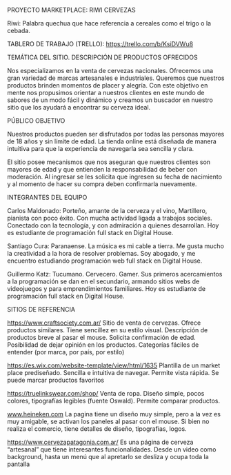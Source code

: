 PROYECTO MARKETPLACE: RIWI CERVEZAS

Riwi: Palabra quechua que hace referencia a cereales como el trigo o la cebada.


TABLERO DE TRABAJO (TRELLO): https://trello.com/b/KsiDVWu8


TEMÁTICA DEL SITIO. DESCRIPCIÓN DE PRODUCTOS OFRECIDOS

Nos especializamos en la venta de cervezas nacionales. Ofrecemos una gran variedad de marcas artesanales e industriales. Queremos que nuestros productos brinden momentos de placer y alegría. Con este objetivo en mente nos propusimos orientar a nuestros clientes en este mundo de sabores de un modo fácil y dinámico y creamos un buscador en nuestro sitio que los ayudará a encontrar su cerveza ideal.


PÚBLICO OBJETIVO

Nuestros productos pueden ser disfrutados por todas las personas mayores de 18 años y sin límite de edad. La tienda online está diseñada de manera intuitiva para que la experiencia de navegarla sea sencilla y clara. 

El sitio posee mecanismos que nos aseguran que nuestros clientes son mayores de edad y que entienden la responsabilidad de beber con moderación. Al ingresar se les solicita que ingresen su fecha de nacimiento y al momento de hacer su compra deben confirmarla nuevamente.


INTEGRANTES DEL EQUIPO

Carlos Maldonado: Porteño, amante de la cerveza y el vino, Martillero, pianista con poco éxito. Con mucha actividad ligada a trabajos sociales. Conectado con la tecnología, y con admiración a quienes desarrollan. Hoy es estudiante de programación full stack en Digital House.
  
Santiago Cura: Paranaense. La música es mi cable a tierra. Me gusta mucho la creatividad a la hora de resolver problemas. Soy abogado, y me encuentro estudiando programación web full stack en Digital House.

Guillermo Katz: Tucumano. Cervecero. Gamer. Sus primeros acercamientos a la programación se dan en el secundario, armando sitios webs de videojuegos y para emprendimientos familiares. Hoy es estudiante de programación full stack en Digital House.


SITIOS DE REFERENCIA

https://www.craftsociety.com.ar/ Sitio de venta de cervezas. Ofrece productos similares. Tiene sencillez en su estilo visual. Descripción de productos breve al pasar el mouse. Solicita confirmación de edad. Posibilidad de dejar opinión en los productos. Categorías fáciles de entender (por marca, por país, por estilo)

https://es.wix.com/website-template/view/html/1635 Plantilla de un market place prediseñado. Sencilla e intuitiva de navegar. Permite vista rápida. Se puede marcar productos favoritos

https://truelinkswear.com/shop/ Venta de ropa. Diseño simple, pocos colores, tipografías legibles (fuente Oswald). Permite comparar productos.

www.heineken.com La pagina tiene un diseño muy simple, pero a la vez es muy amigable, se activan los paneles al pasar con el mouse. Si bien no realiza el comercio, tiene detalles de diseño, tipografias, logos.   

https://www.cervezapatagonia.com.ar/ Es una página de cerveza “artesanal” que tiene interesantes funcionalidades. Desde un video como background, hasta un menú que al apretarlo se desliza y ocupa toda la pantalla
